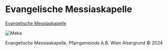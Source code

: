 # Evangelische Messiaskapelle

[Evangelische Messiaskapelle](https://evang9.wien/)

<img src="https://evang9.wien/astro/cropped-eingang-3.38c83575_Z1bq7m8.webp" align="center"
     alt="Meka" >

Evangelische Messiaskapelle, Pfarrgemeinde A.B. Wien Alsergrund © 2024
